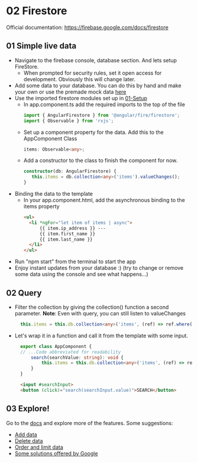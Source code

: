 # 02 Firestore

Official documentation: https://firebase.google.com/docs/firestore

## 01 Simple live data 

- Navigate to the firebase console, database section. And lets setup FireStore.
  - When prompted for security rules, set it open access for development. Obviously this will change later.
- Add some data to your database. You can do this by hand and make your own or use the premade mock data [here](../utils)
- Use the imported firestore modules set up in [01-Setup](../01-Setup)
  - In app.component.ts add the required imports to the top of the file
      ``` ts
      import { AngularFirestore } from '@angular/fire/firestore';
      import { Observable } from 'rxjs';
      ``` 
  - Set up a component property for the data. Add this to the AppComponent Class
      ``` ts 
      items: Observable<any>;
      ```
  - Add a constructor to the class to finish the component for now.
      ``` ts
      constructor(db: AngularFirestore) {
         this.items = db.collection<any>('items').valueChanges();
      }
      ```
- Binding the data to the template
  - In your app.component.html, add the asynchronous binding to the items property
      ``` html
      <ul>
        <li *ngFor="let item of items | async">
            {{ item.ip_address }} ---
            {{ item.first_name }}
            {{ item.last_name }}
        </li>
      </ul>
      ```
- Run "npm start" from the terminal to start the app
- Enjoy instant updates from your database :) (try to change or remove some data using the console and see what happens...)

## 02 Query

- Filter the collection by giving the collection() function a second parameter. **Note**: Even with query, you can still listen to valueChanges
  ``` ts
    this.items = this.db.collection<any>('items', (ref) => ref.where('first_name', '==', 'Lemar')).valueChanges();
  ```
- Let's wrap it in a function and call it from the template with some input.
  ``` ts
    export class AppComponent {
    // ...Code abbreviated for readability
        search(searchValue: string): void {
            this.items = this.db.collection<any>('items', (ref) => ref.where('first_name', '==', searchValue)).valueChanges();
        }
    }
  ```

  ``` html
    <input #searchInput>
    <button (click)="search(searchInput.value)">SEARCH</button>
  ```

## 03 Explore!
  Go to the [docs](https://firebase.google.com/docs/firestore) and explore more of the features.
  Some suggestions: 
  - [Add data](https://firebase.google.com/docs/firestore/manage-data/add-data)
  - [Delete data](https://firebase.google.com/docs/firestore/manage-data/delete-data)
  - [Order and limit data](https://firebase.google.com/docs/firestore/query-data/order-limit-data)
  - [Some solutions offered by Google](https://firebase.google.com/docs/firestore/solutions)
  
